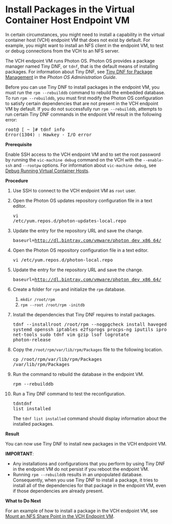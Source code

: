 # Install Packages in the Virtual Container Host Endpoint VM #

In certain circumstances, you might need to install a capability in the virtual container host (VCH) endpoint VM that does not exist by default. For example, you might want to install an NFS client in the endpoint VM, to test or debug connections from the VCH to an NFS server.

The VCH endpoint VM runs Photon OS. Photon OS provides a package manager named Tiny DNF, or `tdnf`, that is the default means of installing packages. For information about Tiny DNF, see [Tiny DNF for Package Management](https://github.com/vmware/photon/blob/master/docs/photon-admin-guide.md#tiny-dnf-for-package-management) in the *Photon OS Administration Guide*. 

Before you can use Tiny DNF to install packages in the endpoint VM, you must run the `rpm --rebuilddb` command to rebuild the embedded database. To run `rpm --rebuilddb`, you must first modify the Photon OS configuration to satisfy certain dependencies that are not present in the VCH endpoint VM by default. If you do not successfully run `rpm --rebuilddb`, attempts to run certain Tiny DNF commands in the endpoint VM result in the following error:

<pre>
root@ [ ~ ]# tdnf info
Error(1304) : Hawkey - I/O error
</pre>

**Prerequisite**

Enable SSH access to the VCH endpoint VM and to set the root password by running the `vic-machine debug` command on the VCH with the `--enable-ssh` and `--rootpw` options. For information about `vic-machine debug`, see [Debug Running Virtual Container Hosts](debug_vch.md).

**Procedure**

1. Use SSH to connect to the VCH endpoint VM as `root` user.
2. Open the Photon OS updates repository configuration file in a text editor.<pre>vi /etc/yum.repos.d/photon-updates-local.repo</pre>
3.  Update the entry for the repository URL and save the change.<pre>baseurl=http://dl.bintray.com/vmware/photon_dev_x86_64/</pre>
4.  Open the Photon OS repository configuration file in a text editor.<pre>vi /etc/yum.repos.d/photon-local.repo</pre>
5.  Update the entry for the repository URL and save the change.<pre>baseurl=http://dl.bintray.com/vmware/photon_dev_x86_64/</pre>
6. Create a folder for `rpm` and initialize the `rpm` database.

    1. `mkdir /root/rpm`
    2. `rpm --root /root/rpm -initdb`
7. Install the dependencies that Tiny DNF requires to install packages.<pre>tdnf --installroot /root/rpm --nogpgcheck install haveged systemd openssh iptables e2fsprogs procps-ng iputils iproute2 iptables net-tools sudo tdnf vim gzip lsof logrotate photon-release</pre>
8. Copy the `/root/rpm/var/lib/rpm/Packages` file to the following location.<pre>cp /root/rpm/var/lib/rpm/Packages /var/lib/rpm/Packages</pre>
9. Run the command to rebuild the database in the endpoint VM.<pre>rpm --rebuilddb</pre>
3. Run a Tiny DNF command to test the reconfiguration.<pre>tdntdnf list installed</pre>The `tdnf list installed` command should display information about the installed packages. 

**Result**

You can now use Tiny DNF to install new packages in the VCH endpoint VM.

**IMPORTANT**: 

- Any installations and configurations that you perform by using Tiny DNF in the endpoint VM do not persist if you reboot the endpoint VM.
- Running `rpm --rebuilddb` results in an unpopulated database. Consequently, when you use Tiny DNF to install a package, it tries to install all of the dependencies for that package in the endpoint VM, even if those dependencies are already present.

**What to Do Next**

For an example of how to install a package in the VCH endpoint VM, see [Mount an NFS Share Point in the VCH Endpoint VM](vch_mount_nfsshare.md).